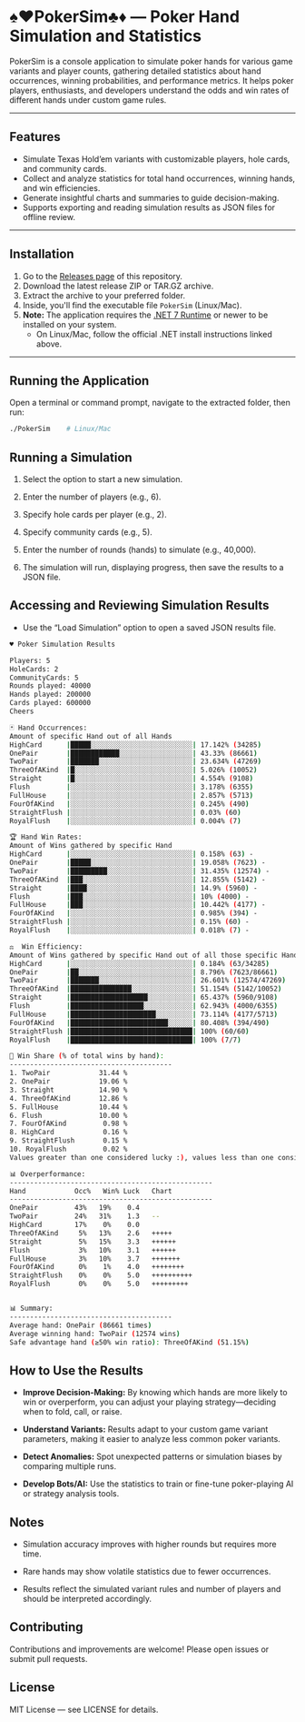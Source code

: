 # ♠️♥️PokerSim♣️♦️ — Poker Hand Simulation and Statistics

PokerSim is a console application to simulate poker hands for various game variants and player counts, gathering
detailed statistics about hand occurrences, winning probabilities, and performance metrics. It helps poker players,
enthusiasts, and developers understand the odds and win rates of different hands under custom game rules.

---

## Features

- Simulate Texas Hold’em variants with customizable players, hole cards, and community cards.
- Collect and analyze statistics for total hand occurrences, winning hands, and win efficiencies.
- Generate insightful charts and summaries to guide decision-making.
- Supports exporting and reading simulation results as JSON files for offline review.

---

## Installation

1. Go to the [Releases page](https://github.com/yourusername/PokerSim/releases) of this repository.
2. Download the latest release ZIP or TAR.GZ archive.
3. Extract the archive to your preferred folder.
4. Inside, you'll find the executable file `PokerSim` (Linux/Mac).
5. **Note:** The application requires the [.NET 7 Runtime](https://dotnet.microsoft.com/en-us/download/dotnet/7.0) or
   newer to be installed on your system.
    - On Linux/Mac, follow the official .NET install instructions linked above.

---

## Running the Application

Open a terminal or command prompt, navigate to the extracted folder, then run:

```bash
./PokerSim    # Linux/Mac
```

Running a Simulation
--------------------

1. Select the option to start a new simulation.

2. Enter the number of players (e.g., 6).

3. Specify hole cards per player (e.g., 2).

4. Specify community cards (e.g., 5).

5. Enter the number of rounds (hands) to simulate (e.g., 40,000).

6. The simulation will run, displaying progress, then save the results to a JSON file.

Accessing and Reviewing Simulation Results
------------------------------------------

* Use the “Load Simulation” option to open a saved JSON results file.

```bash
♥ Poker Simulation Results

Players: 5
HoleCards: 2
CommunityCards: 5
Rounds played: 40000
Hands played: 200000
Cards played: 600000
Cheers

🃏 Hand Occurrences:
Amount of specific Hand out of all Hands
HighCard      |█████░░░░░░░░░░░░░░░░░░░░░░░░░| 17.142% (34285)
OnePair       |████████████░░░░░░░░░░░░░░░░░░| 43.33% (86661)
TwoPair       |███████░░░░░░░░░░░░░░░░░░░░░░░| 23.634% (47269)
ThreeOfAKind  |█░░░░░░░░░░░░░░░░░░░░░░░░░░░░░| 5.026% (10052)
Straight      |█░░░░░░░░░░░░░░░░░░░░░░░░░░░░░| 4.554% (9108)
Flush         |░░░░░░░░░░░░░░░░░░░░░░░░░░░░░░| 3.178% (6355)
FullHouse     |░░░░░░░░░░░░░░░░░░░░░░░░░░░░░░| 2.857% (5713)
FourOfAKind   |░░░░░░░░░░░░░░░░░░░░░░░░░░░░░░| 0.245% (490)
StraightFlush |░░░░░░░░░░░░░░░░░░░░░░░░░░░░░░| 0.03% (60)
RoyalFlush    |░░░░░░░░░░░░░░░░░░░░░░░░░░░░░░| 0.004% (7)

🏆 Hand Win Rates:
Amount of Wins gathered by specific Hand
HighCard      |░░░░░░░░░░░░░░░░░░░░░░░░░░░░░░| 0.158% (63) -              
OnePair       |█████░░░░░░░░░░░░░░░░░░░░░░░░░| 19.058% (7623) -              
TwoPair       |█████████░░░░░░░░░░░░░░░░░░░░░| 31.435% (12574) -              
ThreeOfAKind  |███░░░░░░░░░░░░░░░░░░░░░░░░░░░| 12.855% (5142) -              
Straight      |████░░░░░░░░░░░░░░░░░░░░░░░░░░| 14.9% (5960) -              
Flush         |███░░░░░░░░░░░░░░░░░░░░░░░░░░░| 10% (4000) -              
FullHouse     |███░░░░░░░░░░░░░░░░░░░░░░░░░░░| 10.442% (4177) -              
FourOfAKind   |░░░░░░░░░░░░░░░░░░░░░░░░░░░░░░| 0.985% (394) -              
StraightFlush |░░░░░░░░░░░░░░░░░░░░░░░░░░░░░░| 0.15% (60) -              
RoyalFlush    |░░░░░░░░░░░░░░░░░░░░░░░░░░░░░░| 0.018% (7) -

⚖  Win Efficiency:
Amount of Wins gathered by specific Hand out of all those specific Hand
HighCard      |░░░░░░░░░░░░░░░░░░░░░░░░░░░░░░| 0.184% (63/34285)  
OnePair       |██░░░░░░░░░░░░░░░░░░░░░░░░░░░░| 8.796% (7623/86661)  
TwoPair       |███████░░░░░░░░░░░░░░░░░░░░░░░| 26.601% (12574/47269)  
ThreeOfAKind  |███████████████░░░░░░░░░░░░░░░| 51.154% (5142/10052)  
Straight      |███████████████████░░░░░░░░░░░| 65.437% (5960/9108)  
Flush         |██████████████████░░░░░░░░░░░░| 62.943% (4000/6355)  
FullHouse     |█████████████████████░░░░░░░░░| 73.114% (4177/5713)  
FourOfAKind   |████████████████████████░░░░░░| 80.408% (394/490)  
StraightFlush |██████████████████████████████| 100% (60/60)  
RoyalFlush    |██████████████████████████████| 100% (7/7)

🎯 Win Share (% of total wins by hand):
----------------------------------------
1. TwoPair            31.44 %
2. OnePair            19.06 %
3. Straight           14.90 %
4. ThreeOfAKind       12.86 %
5. FullHouse          10.44 %
6. Flush              10.00 %
7. FourOfAKind         0.98 %
8. HighCard            0.16 %
9. StraightFlush       0.15 %
10. RoyalFlush         0.02 %
Values greater than one considered lucky :), values less than one considered unlucky :(

📊 Overperformance:
--------------------------------------------------
Hand            Occ%   Win% Luck   Chart
--------------------------------------------------
OnePair         43%   19%    0.4   
TwoPair         24%   31%    1.3   --
HighCard        17%    0%    0.0   
ThreeOfAKind     5%   13%    2.6   +++++
Straight         5%   15%    3.3   ++++++
Flush            3%   10%    3.1   ++++++
FullHouse        3%   10%    3.7   +++++++
FourOfAKind      0%    1%    4.0   ++++++++
StraightFlush    0%    0%    5.0   ++++++++++
RoyalFlush       0%    0%    5.0   +++++++++


📊 Summary:
----------------------------------------
Average hand: OnePair (86661 times)
Average winning hand: TwoPair (12574 wins)
Safe advantage hand (≥50% win ratio): ThreeOfAKind (51.15%)

```

How to Use the Results
----------------------

* **Improve Decision-Making:** By knowing which hands are more likely to win or overperform, you can adjust your playing
  strategy—deciding when to fold, call, or raise.

* **Understand Variants:** Results adapt to your custom game variant parameters, making it easier to analyze less common
  poker variants.

* **Detect Anomalies:** Spot unexpected patterns or simulation biases by comparing multiple runs.

* **Develop Bots/AI:** Use the statistics to train or fine-tune poker-playing AI or strategy analysis tools.

Notes
-----

* Simulation accuracy improves with higher rounds but requires more time.

* Rare hands may show volatile statistics due to fewer occurrences.

* Results reflect the simulated variant rules and number of players and should be interpreted accordingly.

Contributing
------------

Contributions and improvements are welcome! Please open issues or submit pull requests.

License
-------

MIT License — see LICENSE for details.